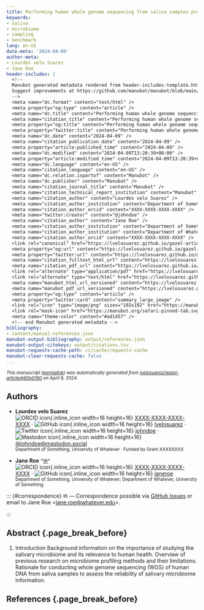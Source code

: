 ```yaml
---
title: Performing human whole genome sequencing from saliva samples provides highly reliable information about the salivary microbiome
keywords:
- saliva
- microbiome
- sampling
- benchmark
lang: en-US
date-meta: '2024-04-09'
author-meta:
- Lourdes velo Suarez
- Jane Roe
header-includes: |
  <!--
  Manubot generated metadata rendered from header-includes-template.html.
  Suggest improvements at https://github.com/manubot/manubot/blob/main/manubot/process/header-includes-template.html
  -->
  <meta name="dc.format" content="text/html" />
  <meta property="og:type" content="article" />
  <meta name="dc.title" content="Performing human whole genome sequencing from saliva samples provides highly reliable information about the salivary microbiome" />
  <meta name="citation_title" content="Performing human whole genome sequencing from saliva samples provides highly reliable information about the salivary microbiome" />
  <meta property="og:title" content="Performing human whole genome sequencing from saliva samples provides highly reliable information about the salivary microbiome" />
  <meta property="twitter:title" content="Performing human whole genome sequencing from saliva samples provides highly reliable information about the salivary microbiome" />
  <meta name="dc.date" content="2024-04-09" />
  <meta name="citation_publication_date" content="2024-04-09" />
  <meta property="article:published_time" content="2024-04-09" />
  <meta name="dc.modified" content="2024-04-09T13:20:39+00:00" />
  <meta property="article:modified_time" content="2024-04-09T13:20:39+00:00" />
  <meta name="dc.language" content="en-US" />
  <meta name="citation_language" content="en-US" />
  <meta name="dc.relation.ispartof" content="Manubot" />
  <meta name="dc.publisher" content="Manubot" />
  <meta name="citation_journal_title" content="Manubot" />
  <meta name="citation_technical_report_institution" content="Manubot" />
  <meta name="citation_author" content="Lourdes velo Suarez" />
  <meta name="citation_author_institution" content="Department of Something, University of Whatever" />
  <meta name="citation_author_orcid" content="XXXX-XXXX-XXXX-XXXX" />
  <meta name="twitter:creator" content="@johndoe" />
  <meta name="citation_author" content="Jane Roe" />
  <meta name="citation_author_institution" content="Department of Something, University of Whatever" />
  <meta name="citation_author_institution" content="Department of Whatever, University of Something" />
  <meta name="citation_author_orcid" content="XXXX-XXXX-XXXX-XXXX" />
  <link rel="canonical" href="https://lvelosuarez.github.io/gazel-article/" />
  <meta property="og:url" content="https://lvelosuarez.github.io/gazel-article/" />
  <meta property="twitter:url" content="https://lvelosuarez.github.io/gazel-article/" />
  <meta name="citation_fulltext_html_url" content="https://lvelosuarez.github.io/gazel-article/" />
  <meta name="citation_pdf_url" content="https://lvelosuarez.github.io/gazel-article/manuscript.pdf" />
  <link rel="alternate" type="application/pdf" href="https://lvelosuarez.github.io/gazel-article/manuscript.pdf" />
  <link rel="alternate" type="text/html" href="https://lvelosuarez.github.io/gazel-article/v/60e01908bb53b73ccc4f96983ad72a220bd288bb/" />
  <meta name="manubot_html_url_versioned" content="https://lvelosuarez.github.io/gazel-article/v/60e01908bb53b73ccc4f96983ad72a220bd288bb/" />
  <meta name="manubot_pdf_url_versioned" content="https://lvelosuarez.github.io/gazel-article/v/60e01908bb53b73ccc4f96983ad72a220bd288bb/manuscript.pdf" />
  <meta property="og:type" content="article" />
  <meta property="twitter:card" content="summary_large_image" />
  <link rel="icon" type="image/png" sizes="192x192" href="https://manubot.org/favicon-192x192.png" />
  <link rel="mask-icon" href="https://manubot.org/safari-pinned-tab.svg" color="#ad1457" />
  <meta name="theme-color" content="#ad1457" />
  <!-- end Manubot generated metadata -->
bibliography:
- content/manual-references.json
manubot-output-bibliography: output/references.json
manubot-output-citekeys: output/citations.tsv
manubot-requests-cache-path: ci/cache/requests-cache
manubot-clear-requests-cache: false
...
```







<small><em>
This manuscript
([permalink](https://lvelosuarez.github.io/gazel-article/v/60e01908bb53b73ccc4f96983ad72a220bd288bb/))
was automatically generated
from [lvelosuarez/gazel-article@60e0190](https://github.com/lvelosuarez/gazel-article/tree/60e01908bb53b73ccc4f96983ad72a220bd288bb)
on April 9, 2024.
</em></small>



## Authors



+ **Lourdes velo Suarez**
  <br>
    ![ORCID icon](images/orcid.svg){.inline_icon width=16 height=16}
    [XXXX-XXXX-XXXX-XXXX](https://orcid.org/XXXX-XXXX-XXXX-XXXX)
    · ![GitHub icon](images/github.svg){.inline_icon width=16 height=16}
    [lvelosuarez](https://github.com/lvelosuarez)
    · ![Twitter icon](images/twitter.svg){.inline_icon width=16 height=16}
    [johndoe](https://twitter.com/johndoe)
    · ![Mastodon icon](images/mastodon.svg){.inline_icon width=16 height=16}
    [\@johndoe@mastodon.social](https://mastodon.social/@johndoe)
    <br>
  <small>
     Department of Something, University of Whatever
     · Funded by Grant XXXXXXXX
  </small>

+ **Jane Roe**
  ^[✉](#correspondence)^<br>
    ![ORCID icon](images/orcid.svg){.inline_icon width=16 height=16}
    [XXXX-XXXX-XXXX-XXXX](https://orcid.org/XXXX-XXXX-XXXX-XXXX)
    · ![GitHub icon](images/github.svg){.inline_icon width=16 height=16}
    [janeroe](https://github.com/janeroe)
    <br>
  <small>
     Department of Something, University of Whatever; Department of Whatever, University of Something
  </small>


::: {#correspondence}
✉ — Correspondence possible via [GitHub Issues](https://github.com/lvelosuarez/gazel-article/issues)
or email to
Jane Roe \<jane.roe@whatever.edu\>.


:::


## Abstract {.page_break_before}




1. Introduction
Background information on the importance of studying the salivary microbiome and its relevance to human health.
Overview of previous research on microbiome profiling methods and their limitations.
Rationale for conducting whole genome sequencing (WGS) of human DNA from saliva samples to assess the reliability of salivary microbiome information.



## References {.page_break_before}

<!-- Explicitly insert bibliography here -->
<div id="refs"></div>

